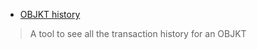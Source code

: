* [OBJKT history](https://www.hicetnunc.xyz/objkt/25459)

> A tool to see all the transaction history for an OBJKT